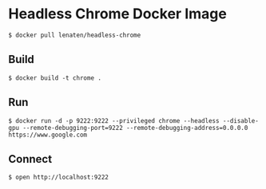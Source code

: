 # Headless Chrome Docker Image

```
$ docker pull lenaten/headless-chrome
```

## Build
```
$ docker build -t chrome .
```

## Run
```
$ docker run -d -p 9222:9222 --privileged chrome --headless --disable-gpu --remote-debugging-port=9222 --remote-debugging-address=0.0.0.0 https://www.google.com
```

## Connect
```
$ open http://localhost:9222
```
